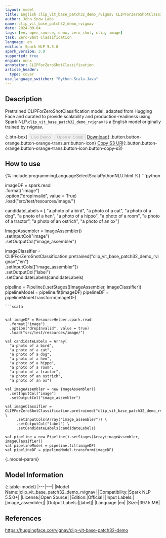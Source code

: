 ```yaml
---
layout: model
title: English clip_vit_base_patch32_demo_rvignav CLIPForZeroShotClassification from rvignav
author: John Snow Labs
name: clip_vit_base_patch32_demo_rvignav
date: 2024-09-04
tags: [en, open_source, onnx, zero_shot, clip, image]
task: Zero-Shot Classification
language: en
edition: Spark NLP 5.5.0
spark_version: 3.0
supported: true
engine: onnx
annotator: CLIPForZeroShotClassification
article_header:
  type: cover
use_language_switcher: "Python-Scala-Java"
---
```


## Description

Pretrained CLIPForZeroShotClassification model, adapted from Hugging Face and curated to provide scalability and production-readiness using Spark NLP.`clip_vit_base_patch32_demo_rvignav` is a English model originally trained by rvignav.

{:.btn-box}
<button class="button button-orange" disabled>Live Demo</button>
<button class="button button-orange" disabled>Open in Colab</button>
[Download](https://s3.amazonaws.com/auxdata.johnsnowlabs.com/public/models/clip_vit_base_patch32_demo_rvignav_en_5.5.0_3.0_1725491577175.zip){:.button.button-orange.button-orange-trans.arr.button-icon}
[Copy S3 URI](s3://auxdata.johnsnowlabs.com/public/models/clip_vit_base_patch32_demo_rvignav_en_5.5.0_3.0_1725491577175.zip){:.button.button-orange.button-orange-trans.button-icon.button-copy-s3}

## How to use



<div class="tabs-box" markdown="1">
{% include programmingLanguageSelectScalaPythonNLU.html %}
```python

imageDF = spark.read \
    .format("image") \
    .option("dropInvalid", value = True) \
    .load("src/test/resources/image/")
    
candidateLabels = [
    "a photo of a bird",
    "a photo of a cat",
    "a photo of a dog",
    "a photo of a hen",
    "a photo of a hippo",
    "a photo of a room",
    "a photo of a tractor",
    "a photo of an ostrich",
    "a photo of an ox"]

ImageAssembler = ImageAssembler() \
	.setInputCol("image") \
	.setOutputCol("image_assembler")

imageClassifier = CLIPForZeroShotClassification.pretrained("clip_vit_base_patch32_demo_rvignav","en") \
     .setInputCols(["image_assembler"]) \
     .setOutputCol("label") \
     .setCandidateLabels(candidateLabels)

pipeline = Pipeline().setStages([ImageAssembler, imageClassifier])
pipelineModel = pipeline.fit(imageDF)
pipelineDF = pipelineModel.transform(imageDF)


```
```scala

		
val imageDF = ResourceHelper.spark.read
  .format("image")
  .option("dropInvalid", value = true)
  .load("src/test/resources/image/")

val candidateLabels = Array(
  "a photo of a bird",
  "a photo of a cat",
  "a photo of a dog",
  "a photo of a hen",
  "a photo of a hippo",
  "a photo of a room",
  "a photo of a tractor",
  "a photo of an ostrich",
  "a photo of an ox")

val imageAssembler = new ImageAssembler()
  .setInputCol("image")
  .setOutputCol("image_assembler")
  
val imageClassifier = CLIPForZeroShotClassification.pretrained("clip_vit_base_patch32_demo_rvignav","en") \
     .setInputCols(Array("image_assembler")) \
     .setOutputCol("label") \
     .setCandidateLabels(candidateLabels)
  
val pipeline = new Pipeline().setStages(Array(imageAssembler, imageClassifier))
val pipelineModel = pipeline.fit(imageDF)
val pipelineDF = pipelineModel.transform(imageDF)

```
</div>

{:.model-param}
## Model Information

{:.table-model}
|---|---|
|Model Name:|clip_vit_base_patch32_demo_rvignav|
|Compatibility:|Spark NLP 5.5.0+|
|License:|Open Source|
|Edition:|Official|
|Input Labels:|[image_assembler]|
|Output Labels:|[label]|
|Language:|en|
|Size:|397.5 MB|

## References

https://huggingface.co/rvignav/clip-vit-base-patch32-demo